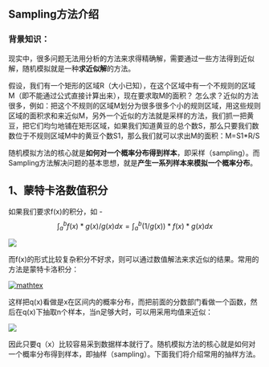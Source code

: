 
## Sampling方法介绍

### 背景知识：
现实中，很多问题无法用分析的方法来求得精确解，需要通过一些方法得到近似解，随机模拟就是一种**求近似解**的方法。

假设，我们有一个矩形的区域R（大小已知），在这个区域中有一个不规则的区域M（即不能通过公式直接计算出来），现在要求取M的面积？ 怎么求？近似的方法很多，例如：把这个不规则的区域M划分为很多很多个小的规则区域，用这些规则区域的面积求和来近似M，另外一个近似的方法就是采样的方法，我们抓一把黄豆，把它们均匀地铺在矩形区域，如果我们知道黄豆的总个数S，那么只要我们数数位于不规则区域M中的黄豆个数S1，那么我们就可以求出M的面积：M=S1*R/S

随机模拟方法的核心就是**如何对一个概率分布得到样本**，即采样（sampling）。而Sampling方法解决问题的基本思想，就是**产生一系列样本来模拟一个概率分布**。

## 1、蒙特卡洛数值积分

如果我们要求f(x)的积分，如
-$$ \int_a^b f(x)*g(x)/g(x) dx = \int _a^b (1/g(x)) *f(x)*g(x) dx$$

![](http://www.forkosh.com/mathtex.cgi?formdata=%5Cint%5Climits_%7Ba%7D%5E%7Bb%7Df%28x%29dx)

而f(x)的形式比较复杂积分不好求，则可以通过数值解法来求近似的结果。常用的方法是蒙特卡洛积分：

[![mathtex](https://images0.cnblogs.com/blog/354318/201502/012131210506829.gif "mathtex")](https://images0.cnblogs.com/blog/354318/201502/012131205342973.gif)

这样把q(x)看做是x在区间内的概率分布，而把前面的分数部门看做一个函数，然后在q(x)下抽取n个样本，当n足够大时，可以用采用均值来近似：

![](http://www.forkosh.com/mathtex.cgi?formdata=%5Cfrac%7B1%7D%7Bn%7D%5Csum_%7Bi%7D%5Cfrac%7Bf%28x_i%29%7D%7Bq%28x_i%29%7D)

因此只要q（x）比较容易采到数据样本就行了。随机模拟方法的核心就是如何对一个概率分布得到样本，即抽样（sampling）。下面我们将介绍常用的抽样方法。





<!--stackedit_data:
eyJoaXN0b3J5IjpbMTUyOTAxMzc5OSwtMjA1OTM1NTcxMCw3ND
g4MDE4NjUsMjA5NjAwNjk1LDIxNDY4NTk1ODEsLTExMzczMDc5
NjQsMTY1MjI3MzM4OCwxODA2ODM5MTk4LC0zNTcwNzA0ODMsMT
IxMTQ0MTc3XX0=
-->